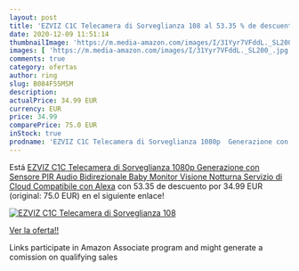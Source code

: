 ```yaml
---
layout: post
title: 'EZVIZ C1C Telecamera di Sorveglianza 108 al 53.35 % de descuento'
date: 2020-12-09 11:51:14
thumbnailImage: 'https://m.media-amazon.com/images/I/31Yyr7VFddL._SL200_.jpg'
images: [ 'https://m.media-amazon.com/images/I/31Yyr7VFddL._SL200_.jpg' ]
comments: true
category: ofertas
author: ring
slug: B084F55MSM
description:
actualPrice: 34.99 EUR
currency: EUR
price: 34.99
comparePrice: 75.0 EUR
inStock: true
prodname: 'EZVIZ C1C Telecamera di Sorveglianza 1080p  Generazione con Sensore PIR Audio Bidirezionale  Baby Monitor  Visione Notturna  Servizio di Cloud Compatibile con Alexa'
---
```


Está [EZVIZ C1C Telecamera di Sorveglianza 1080p  Generazione con Sensore PIR Audio Bidirezionale  Baby Monitor  Visione Notturna  Servizio di Cloud Compatibile con Alexa](https://www.amazon.it/dp/B084F55MSM/?tag=tolees00-21) con 53.35 de descuento por 34.99 EUR (original: 75.0 EUR) en el siguiente enlace!

[![EZVIZ C1C Telecamera di Sorveglianza 108](https://m.media-amazon.com/images/I/31Yyr7VFddL._SL200_.jpg)](https://www.amazon.it/dp/B084F55MSM/?tag=tolees00-21)

[Ver la oferta!!](https://www.amazon.it/dp/B084F55MSM/?tag=tolees00-21)

Links participate in Amazon Associate program and might generate a comission on qualifying sales


